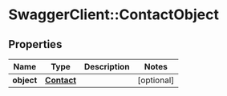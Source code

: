 # SwaggerClient::ContactObject

## Properties
Name | Type | Description | Notes
------------ | ------------- | ------------- | -------------
**object** | [**Contact**](Contact.md) |  | [optional] 


